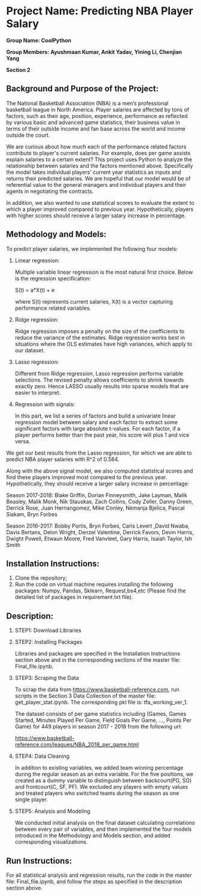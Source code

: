 # **Project Name: Predicting NBA Player Salary**


**Group Name: CoolPython**

**Group Members: Ayushmaan Kumar, Ankit Yadav, Yining Li, Chenjian Yang**

**Section 2**


## **Background and Purpose of the Project:**

The National Basketball Association (NBA) is a men’s professional basketball league in North America. Player salaries are affected by tons of factors, such as their age, position, experience, performance as reflected by various basic and advanced game statistics, their business value in terms of their outside income and fan base across the world and income outside the court. 
    
We are curious about how much each of the performance related factors contribute to player's current salaries. For example, does per game assists explain salaries to a certain extent? This project uses Python to analyze the relationship between salaries and the factors mentioned above. Specifically the model takes individual players’ current year statistics as inputs and returns their predicted salaries. We are hopeful that our model would be of referential value to the general managers and individual players and their agents in negotiating the contracts.
    
In addition, we also wanted to use statistical scores to evaluate the extent to which a player improved compared to previous year. Hypothetically, players with higher scores should receive a larger salary increase in percentage.  

## **Methodology and Models:**
    
To predict player salaries, we implemented the following four models:
 
1. Linear regression: 
    
    Multiple variable linear regression is the most natural first choice. Below is the regression specification:
    
    S(t) = a*X(t) + e 
    
    where S(t) represents current salaries, X(t) is a vector capturing performance related variables. 
    
2. Ridge regression:
    
    Ridge regression imposes a penalty on the size of the coefficients to reduce the variance of the estimates. Ridge regression works best in situations where the OLS estimates have high variances, which apply to our dataset.
    
3. Lasso regression:
    
    Different from Ridge regression, Lasso regression performs variable selections. The revised penalty allows coefficients to shrink towards exactly zero. Hence LASSO usually results into sparse models that are easier to interpret.
    
4. Regression with signals:

    In this part, we list a series of factors and build a univariate linear regression model between salary and each factor to extract some significant factors with large absolute t-values. For each factor, if a player performs better than the past year, his score will plus 1 and vice versa.
    
We get our best results from the Lasso regression, for which we are able to predict NBA player salaries with R^2 of 0.584.
    
Along with the above signal model, we also computed statistical scores and find these players improved most compared to the previous year. Hypothetically, they should receive a larger salary increase in percentage:

Season 2017-2018: Blake Griffin, Dorian Finneysmith, Jake Layman, Malik Beasley, Malik Monk, Nik Stauskas, Zach Collins, Cody Zeller, Danny Green, Derrick Rose, Juan Hernangomez, Mike Conley, Nemanja Bjelica, Pascal Siakam, Bryn Forbes

Season 2016-2017: Bobby Portis, Bryn Forbes, Caris Levert ,David Nwaba, Davis Bertans, Delon Wright, Denzel Valentine, Derrick Favors, Devin Harris, Dwight Powell, Etwaun Moore, Fred Vanvleet, Gary Harris, Isaiah Taylor, Ish Smith

    
    
## **Installation Instructions:**

1. Clone the repository;
2. Run the code on virtual machine requires installing the following packages: Numpy, Pandas, Sklearn, Request,bs4,etc (Please find the detailed list of packages in requirement.txt file).
    

## **Description:**

1. STEP1: Download Libraries

2. STEP2: Installing Packages
    
    Libraries and packages are specified in the Installation Instructions section above and in the corresponding sections of the master file: Final_file.ipynb.
    
3. STEP3: Scraping the Data
    
    To scrap the data from https://www.basketball-reference.com, run scripts in the Section 3 Data Collection of the master file: get_player_stat.ipynb. The corresponding pkl file is: tfa_working_ver_1. 
    
    The dataset consists of per game statistics including (Games, Games Started, Minutes Played Per Game, Field Goals Per Game, ..., Points Per Game) for 449 players in season 2017 - 2018 from the following url:
    
    https://www.basketball-reference.com/leagues/NBA_2018_per_game.html    
    
4. STEP4: Data Cleaning

    In addition to existing variables, we added team winning percentage during the regular season as an extra variable. For the five positions, we created as a dummy variable to distinguish between backcourt(PG, SG) and frontcourt(C, SF, PF). We excluded any players with empty values and treated players who switched teams during the season as one single player. 
   
5. STEP5: Analysis and Modeling
    
    We conducted initial analysis on the final dataset calculating correlations between every pair of variables, and then implemented the four models introduced in the Methodology and Models section, and added corresponding visualizations.  
      
## **Run Instructions:**
     
For all statistical analysis and regression results, run the code in the master file: Final_file.ipynb, and follow the steps as specified in the description section above.
